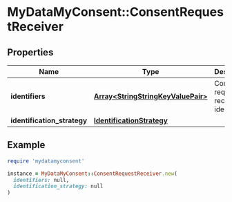 # MyDataMyConsent::ConsentRequestReceiver

## Properties

| Name | Type | Description | Notes |
| ---- | ---- | ----------- | ----- |
| **identifiers** | [**Array&lt;StringStringKeyValuePair&gt;**](StringStringKeyValuePair.md) | Consent request receiver identifiers | [optional] |
| **identification_strategy** | [**IdentificationStrategy**](IdentificationStrategy.md) |  | [optional] |

## Example

```ruby
require 'mydatamyconsent'

instance = MyDataMyConsent::ConsentRequestReceiver.new(
  identifiers: null,
  identification_strategy: null
)
```

